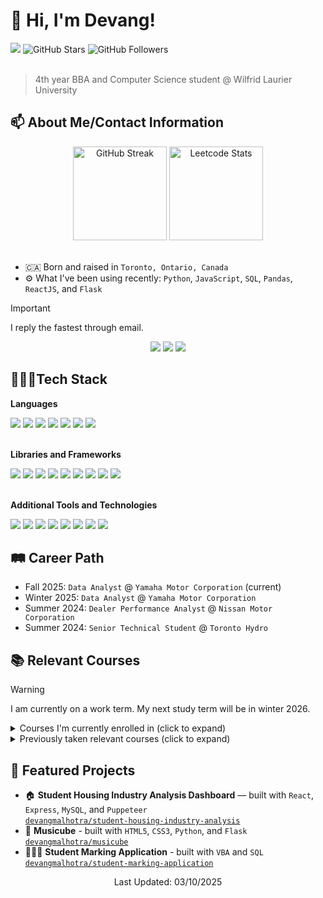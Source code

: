 # 👋 Hi, I'm Devang!
<div id='github-profile-stats'>
  <img src="https://visitor-badge.laobi.icu/badge?page_id=devangmalhotra.devangmalhotra&left_text=Visits" />
  <img src="https://img.shields.io/github/stars/devangmalhotra" alt="GitHub Stars" />
  <img src="https://img.shields.io/github/followers/devangmalhotra" alt="GitHub Followers" />
</div>
<br/>

> 4th year BBA and Computer Science student @ Wilfrid Laurier University

## 📫 About Me/Contact Information
<div id='personal-stats' align='center' display='block'>
  <img src="https://streak-stats.demolab.com?user=devangmalhotra&theme=shades-of-purple&hide_border=true" alt="GitHub Streak" height='150px' />
  <a href='https://leetcode.com/devangmalhotra' target='_blank'><img src="https://leetcard.jacoblin.cool/devangmalhotra?theme=nord&_sm_nck=1" alt="Leetcode Stats" height='150px'/></a>
</div>
<br/>

* 🇨🇦 Born and raised in ```Toronto, Ontario, Canada```
* ⚙️ What I've been using recently: ```Python```, ```JavaScript```, ```SQL```, ```Pandas```, ```ReactJS```, and ```Flask```

> [!IMPORTANT]
> I reply the fastest through email.

<div id='contact-info' align='center'>
  <a href="mailto:malh2226@mylaurier.ca" target="_blank"><img src="https://img.shields.io/badge/Outlook-0072C6?style=plastic&logo=envelope&logoColor=white"></a>
  <a href="https://www.linkedin.com/in/devangmalhotra/" target="_blank"><img src="https://img.shields.io/badge/LinkedIn-0E76A8?style=plastic&logo=envelope&logoColor=white"></a>
  <img src="https://img.shields.io/badge/Discord:%20@devangmalhotra-5865F2?style=plastic&logo=discord&logoColor=white">
</div>

## 👨🏽‍💻Tech Stack
**Languages**
<div id='languages'>
  <img src='https://img.shields.io/badge/Python-3776AB?style=plastic&logo=python&logoColor=white'>
  <img src='https://img.shields.io/badge/HTML5-E34F26?style=plastic&logo=html5&logoColor=white'>
  <img src='https://img.shields.io/badge/CSS3-563d7c?&style=plastic&logo=css3&logoColor=white'>
  <img src='https://img.shields.io/badge/JavaScript-F7DF1E?style=plastic&logo=javascript&logoColor=black'>
  <img src='https://img.shields.io/badge/Java-ED8B00?style=plastic&logo=openjdk&logoColor=white'>
  <img src='https://img.shields.io/badge/SQL-003B57?style=plastic&logoColor=white'>
  <img src='https://img.shields.io/badge/VBA-008000?style=plastic&logoColor=white'>
</div>

<br/>

**Libraries and Frameworks**
<div id='libraries-and-frameworks'>
  <img src='https://img.shields.io/badge/React-61DAFB?style=plastic&logo=react&logoColor=black'>
  <img src='https://img.shields.io/badge/pandas-150458?style=plastic&logo=pandas&logoColor=white'>
  <img src='https://img.shields.io/badge/Node.js-339933?style=plastic&logo=node.js&logoColor=white'>
  <img src='https://img.shields.io/badge/Tailwind_CSS-06B6D4?style=plastic&logo=tailwind-css&logoColor=white'>
  <img src='https://img.shields.io/badge/Flask-3BABC3?style=plastic&logo=flask&logoColor=white'>
  <img src='https://img.shields.io/badge/Selenium-43B02A?style=plastic&logo=selenium&logoColor=white'>
  <img src='https://img.shields.io/badge/Express-000000?style=plastic&logo=express&logoColor=white'>
  <img src='https://img.shields.io/badge/Puppeteer-40B5A4?style=plastic&logo=puppeteer&logoColor=white'>
  <img src='https://img.shields.io/badge/BeautifulSoup4-000000?style=plastic&logoColor=white'>
</div>

<br/>

**Additional Tools and Technologies**
<div id='additional-tools'>
  <img src='https://img.shields.io/badge/Git-F05032?style=plastic&logo=git&logoColor=white'>
  <img src='https://img.shields.io/badge/Docker-2496ED?style=plastic&logo=docker&logoColor=white'>
  <img src='https://img.shields.io/badge/MySQL-4479A1?style=plastic&logo=mysql&logoColor=white'>
  <img src='https://img.shields.io/badge/Power%20BI-FFB903?style=plastic&logoColor=white'>
  <img src='https://img.shields.io/badge/Tableau-0176D3?style=plastic&logoColor=white'>
  <img src='https://img.shields.io/badge/Microsoft%20Word-2b579a?style=plastic&logoColor=white'>
  <img src='https://img.shields.io/badge/Microsoft%20PowerPoint-D04423?style=plastic&logoColor=white'>
  <img src='https://img.shields.io/badge/Microsoft Excel-008000?style=plastic&logoColor=white'>
</div>


## 🛤️ Career Path
* Fall 2025: ``Data Analyst`` @ ``Yamaha Motor Corporation`` (current)
* Winter 2025: ``Data Analyst`` @ ``Yamaha Motor Corporation``
* Summer 2024: ``Dealer Performance Analyst`` @ ``Nissan Motor Corporation``
* Summer 2024: ``Senior Technical Student`` @ ``Toronto Hydro``

## 📚 Relevant Courses
> [!WARNING]
> I am currently on a work term. My next study term will be in winter 2026.
<details>
  <summary>Courses I'm currently enrolled in (click to expand)</summary>

> ``BU393``: Financial Management II
> 
> ``CP322``: Machine Learning
> 
> ``BU352``: Intro. to Marketing Management
> 
> ``BU354``: Human Resources Management
> 
> ``CP372``: Computer Networks
</details>

<details>
  <summary>Previously taken relevant courses (click to expand)</summary>

> ``CP164``: Data Structures I
> 
> ``CP212``: Windows Application Programming
> 
> ``CP213``: Intro. to Object-Oriented Programming
> 
> ``CP214``: Discrete Structures for Computer Science
> 
> ``CP264``: Data Structures II
>
> ``CP312``: Algorithm Design and Analysis I
>
> ``CP317``: Software Engineering
> 
> ``CP363``: Database I
>
> ``CP386``: Operating Systems
>
> ``CP468``: Artificial Intelligence
</details>

## 🌟 Featured Projects
- 🏠 **Student Housing Industry Analysis Dashboard** — built with ``React``, ``Express``, ``MySQL``, and ``Puppeteer``\
  [``devangmalhotra/student-housing-industry-analysis``](https://github.com/devangmalhotra/student-housing-industry-analysis)
- 🎵 **Musicube** - built with ``HTML5``, ``CSS3``, ``Python``, and ``Flask``\
[``devangmalhotra/musicube``](https://github.com/devangmalhotra/musicube)
- 👨🏽‍🏫 **Student Marking Application** - built with ``VBA`` and ``SQL``\
[``devangmalhotra/student-marking-application``](https://github.com/devangmalhotra/student-marking-application)

<div align='center'>Last Updated: 03/10/2025</div>



<!--## 👋 Hi, I'm Devang! ## 🌟 Featured Projects
<div align="center">
  <a href="" target="_blank"><img src="https://img.shields.io/badge/GitHub-100000?style=for-the-badge&logo=github&logoColor=white"></a>
  <a href="https://www.linkedin.com/in/devangmalhotra/" target="_blank"><img src="https://img.shields.io/badge/LinkedIn-0077B5?style=for-the-badge&logo=linkedin&logoColor=white"></a>
  <a href="mailto:malh2226@mylaurier.ca" target="_blank"><img src="https://img.shields.io/badge/Microsoft_Outlook-0078D4?style=for-the-badge&logo=microsoft-outlook&logoColor=white"></a>
  <a href="https://leetcode.com/u/devangmalhotra/" target="_blank"><img src="https://img.shields.io/badge/-LeetCode-FFA116?style=for-the-badge&logo=LeetCode&logoColor=black"></a>
</div>
<br>
<div align="center">
  <img src="https://leetcard.jacoblin.cool/devangmalhotra?theme=nord&font=Sen">
</div>
<br>

* Currently: ```Data Analyst``` at ```Yamaha Motor Canada``` (Fall 2025)
* Currently: ```Student``` at ```Wilfrid Laurier University```
* Previously: ```Data Analyst``` at ```Yamaha Motor Canada``` (Winter 2025)
* Previously: ```Dealer Performance Analyst``` at ```Nissan Motor Corporation``` (Spring 2024)
* Previously: ```Senior Technical Student``` at ```Toronto Hydro``` (Spring 2023)

## 🙋🏽‍♂️ A Little Bit About Me
* 🇨🇦 Born and raised in ```Toronto, Ontario, Canada```
* ⚙️ What I've been using recently: ```Python```, ```JavaScript```, ```SQL```, ```Pandas```, ```ReactJS```, and ```Flask```

## 💻 I'm Currently Completing My Third Co-op Term
* ```Data Analyst``` at ```Yamaha Motor Canada```

## 📫 How to Reach Me
* <img src="https://github.com/devangmalhotra/devangmalhotra/assets/119973585/c15489aa-b166-47dc-9c33-5a76dcae82f1" alt="drawing" width="15"/>: [/in/devangmalhotra](https://www.linkedin.com/in/devangmalhotra/)
* <img src="https://github.com/devangmalhotra/devangmalhotra/assets/119973585/d72ec499-77e1-4211-9d69-46dc80e0388a" alt="drawing" width="17"/>: @devangmalhotra-->

<!--
**devangmalhotra/devangmalhotra** is a ✨ _special_ ✨ repository because its `README.md` (this file) appears on your GitHub profile.
<a href="https://devangmalhotra.me/" target="_blank"><img src="https://img.shields.io/badge/website-000000?style=for-the-badge&logo=About.me&logoColor=white"></a>

Here are some ideas to get you started:

- 🔭 I’m currently working on ...
- 🌱 I’m currently learning ...
- 👯 I’m looking to collaborate on ...
- 🤔 I’m looking for help with ...
- 💬 Ask me about ...
- 📫 How to reach me: ...
- 😄 Pronouns: ...
- ⚡ Fun fact: ...
-->
[comment]: # (Under Construction. Please check back soon!)
